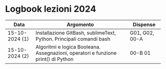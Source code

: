 # Logbook lezioni 2024

| Data           | Argomento                                                                         | Dispense       |
|----------------|-----------------------------------------------------------------------------------|----------------|
| 15-10-2024 (1) | Installazione GitBash, sublimeText, Python. Principali comandi bash               | G01, G02, 00-A |
| 15-10-2024 (2) | Algoritmi e logica Booleana. Assegnazioni, operatori e funzione print() di Python | 00-B 01        |